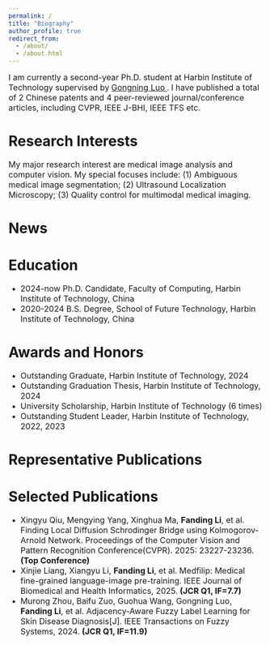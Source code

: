```yaml
---
permalink: /
title: "Biography"
author_profile: true
redirect_from: 
  - /about/
  - /about.html
---
```

<font size=3> I am currently a second-year Ph.D. student at Harbin Institute of Technology supervised by</font> [<font size=3> Gongning Luo </font>](https://homepage.hit.edu.cn/luogongning?lang=zh). <font size=3> I have published a total of 2 Chinese patents and 4 peer-reviewed journal/conference articles, including CVPR, IEEE J-BHI, IEEE TFS etc.</font>

Research Interests
======
<font size=3> My major research interest are medical image analysis and computer vision. My special focuses include: (1) Ambiguous medical image segmentation; (2) Ultrasound Localization Microscopy; (3) Quality control for multimodal medical imaging.</font>

News
======
<font size=3></font>

Education
======
 - <font size=3> 2024-now Ph.D. Candidate, Faculty of Computing, Harbin Institute of Technology, China</font>
 - <font size=3> 2020-2024 B.S. Degree, School of Future Technology, Harbin Institute of Technology, China</font>

Awards and Honors
======
- <font size=3> Outstanding Graduate, Harbin Institute of Technology, 2024</font>
- <font size=3> Outstanding Graduation Thesis, Harbin Institute of Technology, 2024</font>
- <font size=3> University Scholarship, Harbin Institute of Technology (6 times)</font>
- <font size=3> Outstanding Student Leader, Harbin Institute of Technology, 2022, 2023</font>

Representative Publications
======

Selected Publications
======
- <font size=3> Xingyu Qiu, Mengying Yang, Xinghua Ma, </font>**<font size=3>Fanding Li</font>**<font size=3>, et al. Finding Local Diffusion Schrodinger Bridge using Kolmogorov-Arnold Network. Proceedings of the Computer Vision and Pattern Recognition Conference(CVPR). 2025: 23227-23236.</font> **<font size=3>(Top Conference)</font>**
- <font size=3> Xinjie Liang, Xiangyu Li, </font>**<font size=3>Fanding Li</font>**<font size=3>, et al. Medfilip: Medical fine-grained language-image pre-training. IEEE Journal of Biomedical and Health Informatics, 2025.</font> **<font size=3>(JCR Q1, IF=7.7)</font>**
- <font size=3> Murong Zhou, Baifu Zuo, Guohua Wang, Gongning Luo, </font>**<font size=3>Fanding Li</font>**<font size=3>, et al. Adjacency-Aware Fuzzy Label Learning for Skin Disease Diagnosis[J]. IEEE Transactions on Fuzzy Systems, 2024.</font> **<font size=3>(JCR Q1, IF=11.9)</font>**
